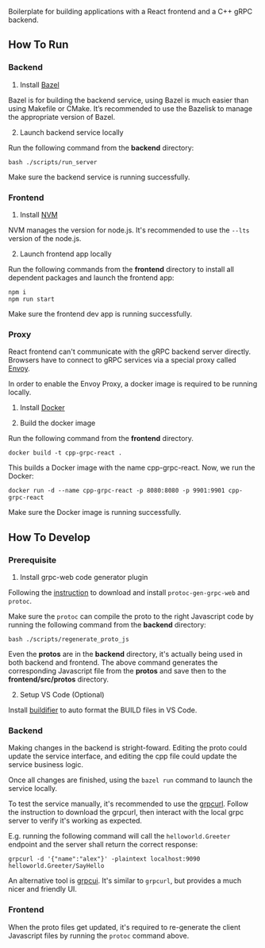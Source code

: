 Boilerplate for building applications with a React frontend and a C++ gRPC backend.

## How To Run

### Backend

1. Install [Bazel](https://bazel.build/install)

Bazel is for building the backend service, using Bazel is much easier than using Makefile or CMake. It’s recommended to use the Bazelisk to manage the appropriate version of Bazel.

2. Launch backend service locally

Run the following command from the **backend** directory:

```
bash ./scripts/run_server
```

Make sure the backend service is running successfully.

### Frontend

1. Install [NVM](https://github.com/nvm-sh/nvm#installing-and-updating)

NVM manages the version for node.js. It's recommended to use the `--lts` version of the node.js.

2. Launch frontend app locally

Run the following commands from the **frontend** directory to install all dependent packages and launch the frontend app:

```
npm i
npm run start
```

Make sure the frontend dev app is running successfully.

### Proxy

React frontend can't communicate with the gRPC backend server directly. Browsers have to connect to gRPC services via a special proxy called [Envoy](https://github.com/envoyproxy/envoy).

In order to enable the Envoy Proxy, a docker image is required to be running locally.

1. Install [Docker](https://docs.docker.com/get-docker/)

2. Build the docker image

Run the following command from the **frontend** directory.

```
docker build -t cpp-grpc-react .
```

This builds a Docker image with the name cpp-grpc-react. Now, we run the Docker:

```
docker run -d --name cpp-grpc-react -p 8080:8080 -p 9901:9901 cpp-grpc-react
```

Make sure the Docker image is running successfully.

## How To Develop

### Prerequisite

1. Install grpc-web code generator plugin

Following the [instruction](https://github.com/grpc/grpc-web#code-generator-plugin) to download and install `protoc-gen-grpc-web` and `protoc`.

Make sure the `protoc` can compile the proto to the right Javascript code by running the following command from the **backend** directory:

```
bash ./scripts/regenerate_proto_js
```

Even the **protos** are in the **backend** directory, it's actually being used in both backend and frontend. The above command generates the corresponding Javascript file from the **protos** and save then to the **frontend/src/protos** directory.

2. Setup VS Code (Optional)

Install [buildifier](https://github.com/bazelbuild/buildtools/releases) to auto format the BUILD files in VS Code.

### Backend

Making changes in the backend is stright-foward. Editing the proto could update the service interface, and editing the cpp file could update the service business logic.

Once all changes are finished, using the `bazel run` command to launch the service locally.

To test the service manually, it's recommended to use the [grpcurl](https://github.com/fullstorydev/grpcurl). Follow the instruction to download the grpcurl, then interact with the local grpc server to verify it's working as expected.

E.g. running the following command will call the `helloworld.Greeter` endpoint and the server shall return the correct response:

```
grpcurl -d '{"name":"alex"}' -plaintext localhost:9090 helloworld.Greeter/SayHello
```

An alternative tool is [grpcui](https://github.com/fullstorydev/grpcui). It's similar to `grpcurl`, but provides a much nicer and friendly UI.

### Frontend

When the proto files get updated, it's required to re-generate the client Javascript files by running the `protoc` command above.
